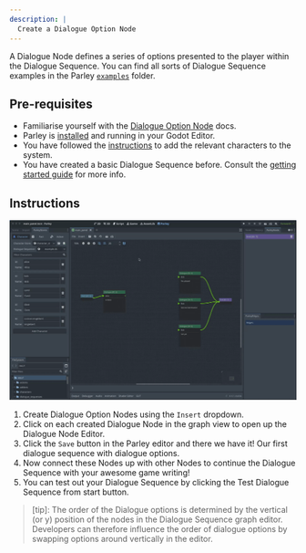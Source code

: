 ```yaml
---
description: |
  Create a Dialogue Option Node
---
```


A Dialogue Node defines a series of options presented to the player within the
Dialogue Sequence. You can find all sorts of Dialogue Sequence examples in the
Parley
[`examples`](https://github.com/bisterix-studio/parley/tree/main/examples)
folder.

## Pre-requisites

- Familiarise yourself with the
  [Dialogue Option Node](../nodes/dialogue-option-node.md) docs.
- Parley is [installed](./installation.md) and running in your Godot Editor.
- You have followed the [instructions](./register-character.md) to add the
  relevant characters to the system.
- You have created a basic Dialogue Sequence before. Consult the
  [getting started guide](./create-dialogue-sequence.md) for more info.

## Instructions

![Create a Dialogue Option Node](../../../www/static/docs/create-dialogue-option-node/create-dialogue-option-node.gif)

1. Create Dialogue Option Nodes using the `Insert` dropdown.
2. Click on each created Dialogue Node in the graph view to open up the Dialogue
   Node Editor.
3. Click the `Save` button in the Parley editor and there we have it! Our first
   dialogue sequence with dialogue options.
4. Now connect these Nodes up with other Nodes to continue the Dialogue Sequence
   with your awesome game writing!
5. You can test out your Dialogue Sequence by clicking the Test Dialogue
   Sequence from start button.

> [tip]: The order of the Dialogue options is determined by the vertical (or y)
> position of the nodes in the Dialogue Sequence graph editor. Developers can
> therefore influence the order of dialogue options by swapping options around
> vertically in the editor.
